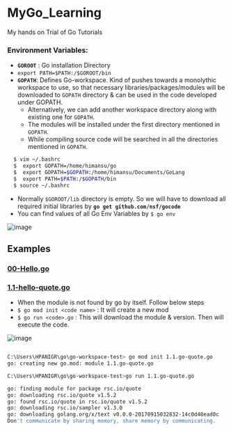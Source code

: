 # MyGo_Learning
My hands on Trial of Go Tutorials

### Environment Variables: 
 * **`GOROOT`** : Go installation Directory
 *  `export PATH=$PATH:/$GOROOT/bin`
 * **`GOPATH`**: Defines Go-workspace. Kind of pushes towards a monolythic workspace to use, so that necessary libraries/packages/modules will be downloaded to `GOPATH` directory & can be used in the code developed under GOPATH. 
    * Alternatively, we can add another workspace directory along with existing one for `GOPATH`. 
    * The modules will be installed under the first directory mentioned in `GOPATH`. 
    * While compiling source code will be searched in all the directories mentioned in `GOPATH`.
```sh
  $ vim ~/.bashrc
  $  export GOPATH=/home/himansu/go
  $  export GOPATH=$GOPATH:/home/himansu/Documents/GoLang
  $  export PATH=$PATH:/$GOPATH/bin
  $ source ~/.bashrc
```
 * Normally `$GOROOT/lib` directory is empty. So we will have to download all required initial libraries by **`go get github.com/nsf/gocode`**
* You can find values of all Go Env Variables by `$ go env`

![image](https://user-images.githubusercontent.com/24938159/98212317-6a470b00-1f69-11eb-8ec1-0818897e2873.png)

## Examples
### [00-Hello.go](./00-hello.go)

### [1.1-hello-quote.go](./1.1.hello-quote.go)
 * When the module is not found by go by itself. Follow below steps
 * `$ go mod init <code name>` : It will create a new mod
 * `$ go run <code>.go` : This will download the  module & version. Then will execute the code.

![image](https://user-images.githubusercontent.com/24938159/98212594-d3c71980-1f69-11eb-9e61-20fedaa2b0ff.png)

```sh

C:\Users\HPANIGR\go\go-workspace-test> go mod init 1.1.go-quote.go
go: creating new go.mod: module 1.1.go-quote.go

C:\Users\HPANIGR\go\go-workspace-test>go run 1.1.go-quote.go

go: finding module for package rsc.io/quote
go: downloading rsc.io/quote v1.5.2
go: found rsc.io/quote in rsc.io/quote v1.5.2
go: downloading rsc.io/sampler v1.3.0
go: downloading golang.org/x/text v0.0.0-20170915032832-14c0d48ead0c
Don't communicate by sharing memory, share memory by communicating.

```
